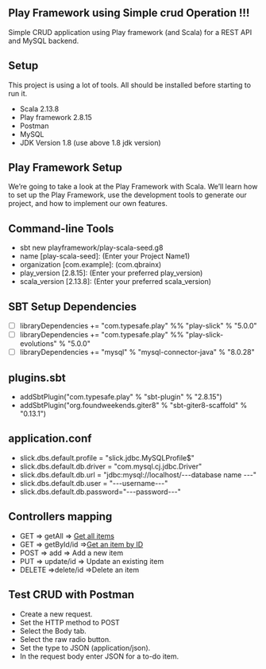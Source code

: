 

## Play Framework using Simple crud Operation !!!

Simple CRUD application using Play framework (and Scala) for a REST API and MySQL backend.

## Setup

This project is using a lot of tools. All should be installed before starting to run it.

- Scala 2.13.8
- Play framework 2.8.15
- Postman
- MySQL
- JDK Version 1.8 (use above 1.8 jdk version)

## Play Framework Setup

We’re going to take a look at the Play Framework with Scala. We’ll learn how to set up the Play Framework, use the development tools to generate our project, and how to implement our own features.

## Command-line Tools

- sbt new playframework/play-scala-seed.g8
- name [play-scala-seed]: (Enter your Project Name1)
- organization [com.example]: (com.qbrainx)
- play_version [2.8.15]: (Enter your preferred play_version)
- scala_version [2.13.8]: (Enter your preferred scala_version)



## SBT Setup Dependencies

- [ ] libraryDependencies += "com.typesafe.play" %% "play-slick" %
  "5.0.0"
- [ ] libraryDependencies += "com.typesafe.play" %%
  "play-slick-evolutions" % "5.0.0"
- [ ] libraryDependencies += "mysql" % "mysql-connector-java" %
  "8.0.28"

## plugins.sbt

- addSbtPlugin("com.typesafe.play" % "sbt-plugin" % "2.8.15")
- addSbtPlugin("org.foundweekends.giter8" % "sbt-giter8-scaffold" %
  "0.13.1")

## application.conf

- slick.dbs.default.profile = "slick.jdbc.MySQLProfile$"
- slick.dbs.default.db.driver = "com.mysql.cj.jdbc.Driver"
- slick.dbs.default.db.url = "jdbc:mysql://localhost/---database name
  ---"
- slick.dbs.default.db.user = "---username---"
- slick.dbs.default.db.password="---password---"


## Controllers mapping

- GET =>  getAll => [Get all items](http://localhost:9000/getAll)
- GET => getById/id =>[Get an item by ID](http://localhost:9000/getById/id)
- POST => add => Add a new item
- PUT =>   update/id => Update an existing item
- DELETE =>delete/id =>Delete an item

## Test CRUD with Postman

- Create a new request.
- Set the HTTP method to POST
- Select the Body tab.
- Select the raw radio button.
- Set the type to JSON (application/json).
- In the request body enter JSON for a to-do item.

 
